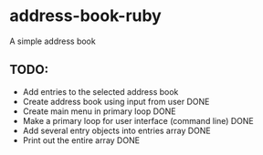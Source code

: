 # address-book-ruby
A simple address book

## TODO:
- Add entries to the selected address book
- Create address book using input from user DONE
- Create main menu in primary loop DONE
- Make a primary loop for user interface (command line) DONE
- Add several entry objects into entries array DONE
- Print out the entire array DONE
